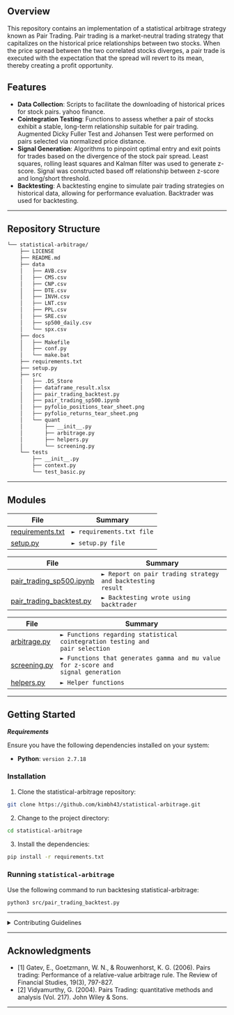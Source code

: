 ## Overview

This repository contains an implementation of a statistical arbitrage strategy known as Pair Trading. Pair trading is a market-neutral trading strategy that capitalizes on the historical price relationships between two stocks. When the price spread between the two correlated stocks diverges, a pair trade is executed with the expectation that the spread will revert to its mean, thereby creating a profit opportunity.

## Features

- **Data Collection**: Scripts to facilitate the downloading of historical prices for stock pairs. yahoo finance.
- **Cointegration Testing**: Functions to assess whether a pair of stocks exhibit a stable, long-term relationship suitable for pair trading. Augmented Dicky Fuller Test and Johansen Test were performed on pairs selected via normalized price distance.
- **Signal Generation**: Algorithms to pinpoint optimal entry and exit points for trades based on the divergence of the stock pair spread. Least squares, rolling least squares and Kalman filter was used to generate z-score. Signal was constructed based off relationship between z-score and long/short threshold.
- **Backtesting**: A backtesting engine to simulate pair trading strategies on historical data, allowing for performance evaluation. Backtrader was used for backtesting.

---

## Repository Structure

```sh
└── statistical-arbitrage/
    ├── LICENSE
    ├── README.md
    ├── data
    │   ├── AVB.csv
    │   ├── CMS.csv
    │   ├── CNP.csv
    │   ├── DTE.csv
    │   ├── INVH.csv
    │   ├── LNT.csv
    │   ├── PPL.csv
    │   ├── SRE.csv
    │   ├── sp500_daily.csv
    │   └── spx.csv
    ├── docs
    │   ├── Makefile
    │   ├── conf.py
    │   └── make.bat
    ├── requirements.txt
    ├── setup.py
    ├── src
    │   ├── .DS_Store
    │   ├── dataframe_result.xlsx
    │   ├── pair_trading_backtest.py
    │   ├── pair_trading_sp500.ipynb
    │   ├── pyfolio_positions_tear_sheet.png
    │   ├── pyfolio_returns_tear_sheet.png
    │   └── quant
    │       ├── __init__.py
    │       ├── arbitrage.py
    │       ├── helpers.py
    │       └── screening.py
    └── tests
        ├── __init__.py
        ├── context.py
        └── test_basic.py
```

---

## Modules

| File                                                                                                  | Summary                              |
| ----------------------------------------------------------------------------------------------------- | ------------------------------------ |
| [requirements.txt](https://github.com/kimbh43/statistical-arbitrage.git/blob/master/requirements.txt) | <code>► requirements.txt file</code> |
| [setup.py](https://github.com/kimbh43/statistical-arbitrage.git/blob/master/setup.py)                 | <code>► setup.py file</code>         |

</details>

| File                                                                                                                      | Summary                                                               |
| ------------------------------------------------------------------------------------------------------------------------- | --------------------------------------------------------------------- |
| [pair_trading_sp500.ipynb](https://github.com/kimbh43/statistical-arbitrage.git/blob/master/src/pair_trading_sp500.ipynb) | <code>► Report on pair trading strategy and backtesting result</code> |
| [pair_trading_backtest.py](https://github.com/kimbh43/statistical-arbitrage.git/blob/master/src/pair_trading_backtest.py) | <code>► Backtesting wrote using backtrader </code>                    |

</details>

| File                                                                                                    | Summary                                                                                      |
| ------------------------------------------------------------------------------------------------------- | -------------------------------------------------------------------------------------------- |
| [arbitrage.py](https://github.com/kimbh43/statistical-arbitrage.git/blob/master/src/quant/arbitrage.py) | <code>► Functions regarding statistical cointegration testing and pair selection</code>      |
| [screening.py](https://github.com/kimbh43/statistical-arbitrage.git/blob/master/src/quant/screening.py) | <code>► Functions that generates gamma and mu value for z-score and signal generation</code> |
| [helpers.py](https://github.com/kimbh43/statistical-arbitrage.git/blob/master/src/quant/helpers.py)     | <code>► Helper functions</code>                                                              |

</details>

---

## Getting Started

**_Requirements_**

Ensure you have the following dependencies installed on your system:

- **Python**: `version 2.7.18`

### Installation

1. Clone the statistical-arbitrage repository:

```sh
git clone https://github.com/kimbh43/statistical-arbitrage.git
```

2. Change to the project directory:

```sh
cd statistical-arbitrage
```

3. Install the dependencies:

```sh
pip install -r requirements.txt
```

### Running `statistical-arbitrage`

Use the following command to run backtesing statistical-arbitrage:

```sh
python3 src/pair_trading_backtest.py
```

---

<details closed>
    <summary>Contributing Guidelines</summary>

1. **Fork the Repository**: Start by forking the project repository to your github account.
2. **Clone Locally**: Clone the forked repository to your local machine using a git client.
   ```sh
   git clone https://github.com/kimbh43/statistical-arbitrage.git
   ```
3. **Create a New Branch**: Always work on a new branch, giving it a descriptive name.
   ```sh
   git checkout -b new-feature-x
   ```
4. **Make Your Changes**: Develop and test your changes locally.
5. **Commit Your Changes**: Commit with a clear message describing your updates.
   ```sh
   git commit -m 'Implemented new feature x.'
   ```
6. **Push to GitHub**: Push the changes to your forked repository.
   ```sh
   git push origin new-feature-x
   ```
7. **Submit a Pull Request**: Create a PR against the original project repository. Clearly describe the changes and their motivations.

Once your PR is reviewed and approved, it will be merged into the main branch.

</details>

---

## Acknowledgments

- [1] Gatev, E., Goetzmann, W. N., & Rouwenhorst, K. G. (2006). Pairs trading: Performance of a relative-value arbitrage rule. The Review of Financial Studies, 19(3), 797-827.
- [2] Vidyamurthy, G. (2004). Pairs Trading: quantitative methods and analysis (Vol. 217). John Wiley & Sons.

---
